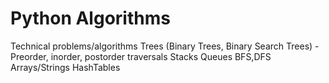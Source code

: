 # Python Algorithms

Technical problems/algorithms
Trees (Binary Trees, Binary Search Trees)
  -Preorder, inorder, postorder traversals
Stacks
Queues
BFS,DFS
Arrays/Strings
HashTables
